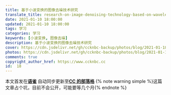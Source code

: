 ```yaml
---
title: 基于小波变换的图像去噪技术研究
translate_title: research-on-image-denoising-technology-based-on-wavelet-transform
date: 2021-01-10 18:00:00
updated: 2021-01-10 18:00:00
tags: 学习
categories: 学习
keywords: [小波变换, 图像去噪]
description: 基于小波变换的图像去噪技术研究
cover: https://cdn.jsdelivr.net/gh/ccknbc-backup/photos/blog/2021-01-18~15-46-57.webp
photos: https://cdn.jsdelivr.net/gh/ccknbc-backup/photos/blog/2021-01-18~15-46-57.webp
comments: true
copyright_author_href: https://www.ccknbc.cc
id:  18
---
```


本文首发在[**语雀**](https://www.yuque.com/ccknbc/blog/18)
自动同步更新至[**CC 的部落格**](https://blog.ccknbc.cc/posts/research-on-image-denoising-technology-based-on-wavelet-transform)
{% note warning simple %}这篇文章占个坑，目前不会公开，可能要等几个月{% endnote %}
